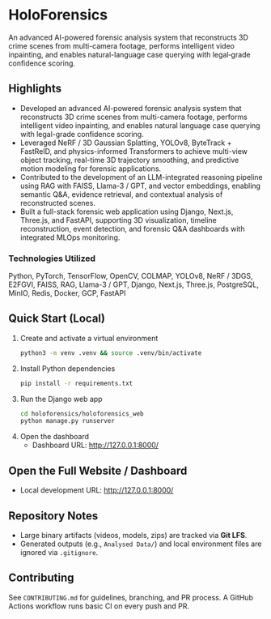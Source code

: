 # HoloForensics

An advanced AI-powered forensic analysis system that reconstructs 3D crime scenes from multi-camera footage, performs intelligent video inpainting, and enables natural-language case querying with legal‑grade confidence scoring.

## Highlights

- Developed an advanced AI-powered forensic analysis system that reconstructs 3D crime scenes from multi-camera footage, performs intelligent video inpainting, and enables natural language case querying with legal-grade confidence scoring.
- Leveraged NeRF / 3D Gaussian Splatting, YOLOv8, ByteTrack + FastReID, and physics-informed Transformers to achieve multi-view object tracking, real-time 3D trajectory smoothing, and predictive motion modeling for forensic applications.
- Contributed to the development of an LLM-integrated reasoning pipeline using RAG with FAISS, Llama-3 / GPT, and vector embeddings, enabling semantic Q&A, evidence retrieval, and contextual analysis of reconstructed scenes.
- Built a full-stack forensic web application using Django, Next.js, Three.js, and FastAPI, supporting 3D visualization, timeline reconstruction, event detection, and forensic Q&A dashboards with integrated MLOps monitoring.

### Technologies Utilized

Python, PyTorch, TensorFlow, OpenCV, COLMAP, YOLOv8, NeRF / 3DGS, E2FGVI, FAISS, RAG, Llama-3 / GPT, Django, Next.js, Three.js, PostgreSQL, MinIO, Redis, Docker, GCP, FastAPI

## Quick Start (Local)

1. Create and activate a virtual environment
   ```bash
   python3 -m venv .venv && source .venv/bin/activate
   ```
2. Install Python dependencies
   ```bash
   pip install -r requirements.txt
   ```
3. Run the Django web app
   ```bash
   cd holoforensics/holoforensics_web
   python manage.py runserver
   ```
4. Open the dashboard
   - Dashboard URL: http://127.0.0.1:8000/

## Open the Full Website / Dashboard

- Local development URL: http://127.0.0.1:8000/

## Repository Notes

- Large binary artifacts (videos, models, zips) are tracked via **Git LFS**.
- Generated outputs (e.g., `Analysed Data/`) and local environment files are ignored via `.gitignore`.

## Contributing

See `CONTRIBUTING.md` for guidelines, branching, and PR process. A GitHub Actions workflow runs basic CI on every push and PR.
